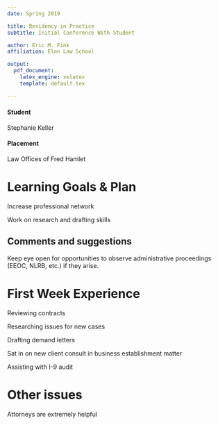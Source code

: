 ```yaml
---
date: Spring 2019

title: Residency in Practice
subtitle: Initial Conference With Student

author: Eric M. Fink
affiliation: Elon Law School

output: 
  pdf_document:
    latex_engine: xelatex
    template: default.tex
    
---
```



#### Student

Stephanie Keller

#### Placement

Law Offices of Fred Hamlet 

# Learning Goals & Plan

Increase professional network

Work on research and drafting skills 

## Comments and suggestions

Keep eye open for opportunities to observe administrative proceedings (EEOC, NLRB, etc.) if they arise. 

# First Week Experience 

Reviewing contracts

Researching issues for new cases 

Drafting demand letters 

Sat in on new client consult in business establishment matter 

Assisting with I-9 audit

# Other issues 

Attorneys are extremely helpful 
